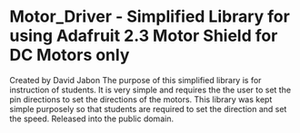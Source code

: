 # Motor_Driver - Simplified Library for using Adafruit 2.3 Motor Shield for DC Motors only

   Created by David Jabon
   The purpose of this simplified library is for instruction of students.  It is very simple and requires the
   the user to set the pin directions to set the directions of the motors.  This library was kept simple
   purposely so that students are required to set the direction and set the speed.
   Released into the public domain.
